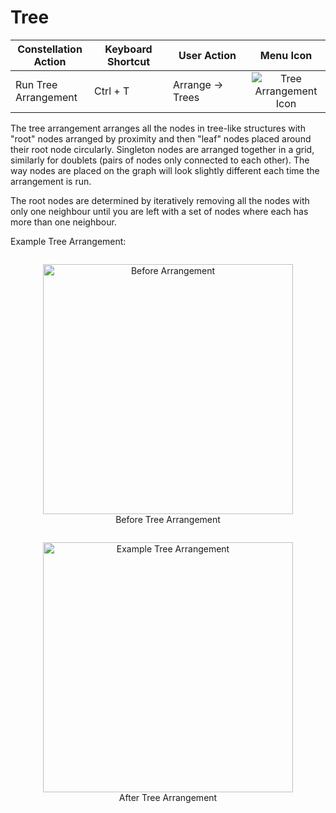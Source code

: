 # Tree

<table class="table table-striped">
<colgroup>
<col style="width: 25%" />
<col style="width: 25%" />
<col style="width: 25%" />
<col style="width: 25%" />
</colgroup>
<thead>
<tr class="header">
<th>Constellation Action</th>
<th>Keyboard Shortcut</th>
<th>User Action</th>
<th style="text-align: center;">Menu Icon</th>
</tr>
</thead>
<tbody>
<tr class="odd">
<td>Run Tree Arrangement</td>
<td>Ctrl + T</td>
<td>Arrange -&gt; Trees</td>
<td style="text-align: center;"><img src="../ext/docs/CoreArrangementPlugins/src/au/gov/asd/tac/constellation/plugins/arrangements/resources/arrangeInTree.png" alt="Tree Arrangement Icon" /></td>
</tr>
</tbody>
</table>

The tree arrangement arranges all the nodes in tree-like structures with
"root" nodes arranged by proximity and then "leaf" nodes placed around
their root node circularly. Singleton nodes are arranged together in a
grid, similarly for doublets (pairs of nodes only connected to each
other). The way nodes are placed on the graph will look slightly
different each time the arrangement is run.

The root nodes are determined by iteratively removing all the nodes with
only one neighbour until you are left with a set of nodes where each has
more than one neighbour.

Example Tree Arrangement:

<div style="text-align: center">
    <figure style = "display: inline-block">
        <img height=400 src="../ext/docs/CoreArrangementPlugins/src/au/gov/asd/tac/constellation/plugins/arrangements/resources/BeforeTreeArrangement.png" alt="Before Arrangement" />
        <figcaption>Before Tree Arrangement</figcaption>
    </figure>
    <figure style = "display: inline-block">
        <img height=400 src="../ext/docs/CoreArrangementPlugins/src/au/gov/asd/tac/constellation/plugins/arrangements/resources/TreeArrangement.png" alt="Example Tree Arrangement" />
        <figcaption>After Tree Arrangement</figcaption>
    </figure>
</div>